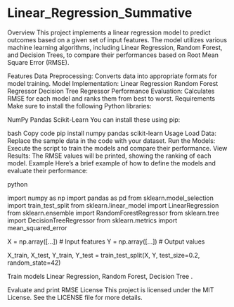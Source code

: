 # Linear_Regression_Summative

Overview
This project implements a linear regression model to predict outcomes based on a given set of input features. The model utilizes various machine learning algorithms, including Linear Regression, Random Forest, and Decision Trees, to compare their performances based on Root Mean Square Error (RMSE).

Features
Data Preprocessing: Converts data into appropriate formats for model training.
Model Implementation:
Linear Regression
Random Forest Regressor
Decision Tree Regressor
Performance Evaluation: Calculates RMSE for each model and ranks them from best to worst.
Requirements
Make sure to install the following Python libraries:

NumPy
Pandas
Scikit-Learn
You can install these using pip:

bash
Copy code
pip install numpy pandas scikit-learn
Usage
Load Data: Replace the sample data in the code with your dataset.
Run the Models: Execute the script to train the models and compare their performance.
View Results: The RMSE values will be printed, showing the ranking of each model.
Example
Here’s a brief example of how to define the models and evaluate their performance:

python

import numpy as np
import pandas as pd
from sklearn.model_selection import train_test_split
from sklearn.linear_model import LinearRegression
from sklearn.ensemble import RandomForestRegressor
from sklearn.tree import DecisionTreeRegressor
from sklearn.metrics import mean_squared_error


X = np.array([...])  # Input features
Y = np.array([...])  # Output values

X_train, X_test, Y_train, Y_test = train_test_split(X, Y, test_size=0.2, random_state=42)

Train models
Linear Regression, Random Forest, Decision Tree .

Evaluate and print RMSE
License
This project is licensed under the MIT License. See the LICENSE file for more details.

